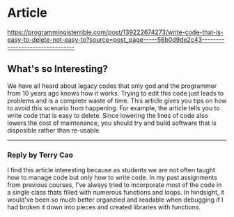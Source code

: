 # Article
https://programmingisterrible.com/post/139222674273/write-code-that-is-easy-to-delete-not-easy-to?source=post_page-----56b0d9de2c43--------------------------------

## What's so Interesting?
We have all heard about legacy codes that only god and the programmer from 10 years ago knows how it works. 
Trying to edit this code just leads to problems and is a complete waste of time. This article gives you tips on
how to avoid this scenario from happening. For example, the article tells you to write code that is easy to delete.
Since lowering the lines of code also lowers the cost of maintenance, you should try and build software that is 
disposible rather than re-usable.

---

### Reply by Terry Cao

I find this article interesting because as students we are not often taught how to manage code but only how to write code. In my past assignments from previous courses, I've always tried to incorporate most of the code in a single class thats filled with numerous functions and loops. In hindsight, it would've been so much better organzied and readable when debugging if I had broken it down into pieces and created libraries with functions. 